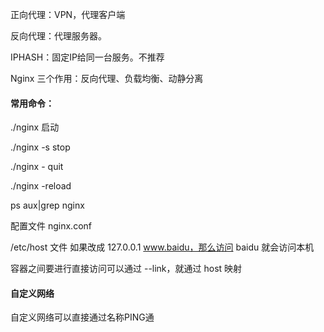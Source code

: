 正向代理：VPN，代理客户端

反向代理：代理服务器。

IPHASH：固定IP给同一台服务。不推荐

Nginx 三个作用：反向代理、负载均衡、动静分离

#### 常用命令：

./nginx 启动

./nginx -s stop

./nginx - quit

./nginx -reload

ps aux|grep nginx



配置文件 nginx.conf

/etc/host 文件 如果改成 127.0.0.1 www.baidu，那么访问 baidu 就会访问本机

容器之间要进行直接访问可以通过 --link，就通过 host 映射



#### 自定义网络

自定义网络可以直接通过名称PING通